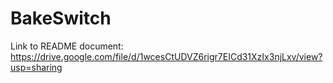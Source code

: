 # BakeSwitch

Link to README document: https://drive.google.com/file/d/1wcesCtUDVZ6rigr7EICd31XzIx3njLxv/view?usp=sharing
